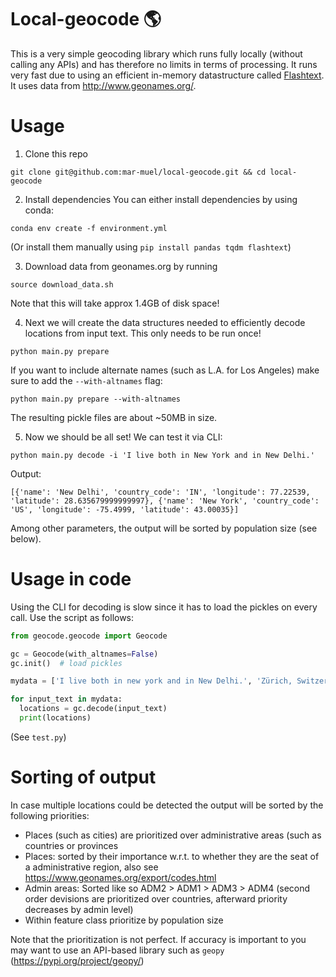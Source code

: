 # Local-geocode :earth_americas:

This is a very simple geocoding library which runs fully locally (without calling any APIs) and has therefore no limits in terms of processing. It runs very fast due to using an efficient in-memory datastructure called [Flashtext](https://github.com/vi3k6i5/flashtext). It uses data from http://www.geonames.org/.

# Usage

1) Clone this repo
```
git clone git@github.com:mar-muel/local-geocode.git && cd local-geocode
```
2) Install dependencies
You can either install dependencies by using conda:
```
conda env create -f environment.yml
```
(Or install them manually using `pip install pandas tqdm flashtext`)

3) Download data from geonames.org by running
```
source download_data.sh
```
Note that this will take approx 1.4GB of disk space!

4) Next we will create the data structures needed to efficiently decode locations from input text. This only needs to be run once!
```
python main.py prepare
```
If you want to include alternate names (such as L.A. for Los Angeles) make sure to add the `--with-altnames` flag:
```
python main.py prepare --with-altnames
```
The resulting pickle files are about ~50MB in size.

5) Now we should be all set! We can test it via CLI:
```
python main.py decode -i 'I live both in New York and in New Delhi.'
```
Output:
```
[{'name': 'New Delhi', 'country_code': 'IN', 'longitude': 77.22539, 'latitude': 28.635679999999997}, {'name': 'New York', 'country_code': 'US', 'longitude': -75.4999, 'latitude': 43.00035}]
```
Among other parameters, the output will be sorted by population size (see below).

# Usage in code
Using the CLI for decoding is slow since it has to load the pickles on every call. Use the script as follows:
```python
from geocode.geocode import Geocode

gc = Geocode(with_altnames=False)
gc.init()  # load pickles

mydata = ['I live both in new york and in New Delhi.', 'Zürich, Switzerland']

for input_text in mydata:
  locations = gc.decode(input_text)
  print(locations)
```

(See `test.py`)

# Sorting of output
In case multiple locations could be detected the output will be sorted by the following priorities:
* Places (such as cities) are prioritized over administrative areas (such as countries or provinces
* Places: sorted by their importance w.r.t. to whether they are the seat of a administrative region, also see https://www.geonames.org/export/codes.html
* Admin areas: Sorted like so ADM2 > ADM1 > ADM3 > ADM4 (second order devisions are prioritized over countries, afterward priority decreases by admin level)
* Within feature class prioritize by population size

Note that the prioritization is not perfect. If accuracy is important to you may want to use an API-based library such as `geopy` (https://pypi.org/project/geopy/)
